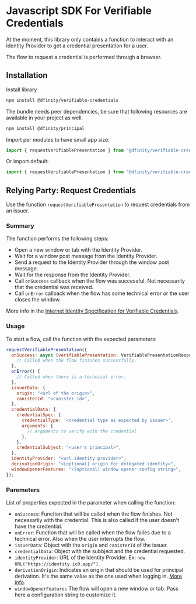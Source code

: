 # Javascript SDK For Verifiable Credentials

At the moment, this library only contains a function to interact with an Identity Provider to get a credential presentation for a user.

The flow to request a credential is performed through a browser.

## Installation

Install library

```bash
npm install @dfinity/verifiable-credentials
```

The bundle needs peer dependencies, be sure that following resources are available in your project as well.

```bash
npm install @dfinity/principal
```

Import per modules to have small app size:

```javascript
import { requestVerifiablePresentation } from "@dfinity/verifiable-credentials/request-verifiable-presentation";
```

Or import default:

```javascript
import { requestVerifiablePresentation } from "@dfinity/verifiable-credentials";
```

## Relying Party: Request Credentials

Use the function `requestVerifiablePresentation` to request credentials from an issuer.

### Summary

The function performs the following steps:

- Open a new window or tab with the Identity Provider.
- Wait for a window post message from the Identity Provider.
- Send a request to the Identity Provider through the window post message.
- Wait for the response from the Identity Provider.
- Call `onSuccess` callback when the flow was successful. Not necessarily that the credential was received.
- Call `onError` callback when the flow has some technical error or the user closes the window.

More info in the [Internet Identity Specification for Verifiable Credentials](https://github.com/dfinity/internet-identity/blob/main/docs/vc-spec.md).

### Usage

To start a flow, call the function with the expected parameters:

```javascript
requestVerifiablePresentation({
  onSuccess: async (verifiablePresentation: VerifiablePresentationResponse) => {
    // Called when the flow finishes successfully.
  },
  onError() {
    // Called when there is a technical error.
  },
  issuerData: {
    origin: "<url of the origin>",
    canisterId: "<canister id>",
  },
  credentialData: {
    credentialSpec: {
      credentialType: '<credential type as expected by issuer>',
      arguments: {
        // Arguments to verify with the credential
      },
    },
    credentialSubject: "<user's principal>",
  },
  identityProvider: "<url identity provider>",
  derivationOrigin: "<[optional] origin for delegated identity>",
  windowOpenerFeatures: "<[optional] window opener config string>",
});
```

### Paremeters

List of properties expected in the parameter when calling the function:

- `onSuccess`: Function that will be called when the flow finishes. Not necessarily with the credential. This is also called if the user doesn't have the credential.
- `onError`: Function that will be called when the flow failes due to a technical error. Also when the user interrupts the flow.
- `issuerData`: Object with the `origin` and `canisterId` of the issuer.
- `credentialData`: Object with the subbject and the credential requested.
- `identityProvider`: URL of the Identity Provider. Ex: `new URL("https://identity.ic0.app/")`.
- `derivationOrigin`: Indicates an origin that should be used for principal derivation. It's the same value as the one used when logging in. [More info](https://internetcomputer.org/docs/current/references/ii-spec/#alternative-frontend-origins).
- `windowOpenerFeatures` The flow will open a new window or tab. Pass here a configuration string to customize it.
